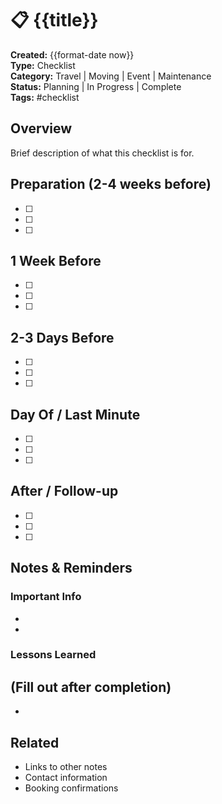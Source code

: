 # 📋 {{title}}

**Created:** {{format-date now}}  
**Type:** Checklist  
**Category:** Travel | Moving | Event | Maintenance  
**Status:** Planning | In Progress | Complete  
**Tags:** #checklist

## Overview
Brief description of what this checklist is for.

## Preparation (2-4 weeks before)
- [ ] 
- [ ] 
- [ ] 

## 1 Week Before
- [ ] 
- [ ] 
- [ ] 

## 2-3 Days Before
- [ ] 
- [ ] 
- [ ] 

## Day Of / Last Minute
- [ ] 
- [ ] 
- [ ] 

## After / Follow-up
- [ ] 
- [ ] 
- [ ] 

## Notes & Reminders

### Important Info
- 
- 

### Lessons Learned
(Fill out after completion)
- 
- 

## Related
- Links to other notes
- Contact information
- Booking confirmations

